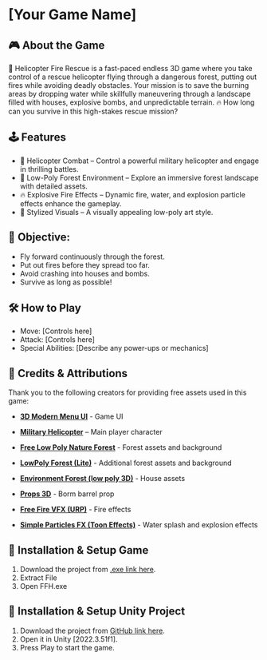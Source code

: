 # [Your Game Name]

## 🎮 About the Game

🚁 Helicopter Fire Rescue is a fast-paced endless 3D game where you take control of a rescue helicopter flying through a dangerous forest, putting out fires while avoiding deadly obstacles. Your mission is to save the burning areas by dropping water while skillfully maneuvering through a landscape filled with houses, explosive bombs, and unpredictable terrain.
🔥 How long can you survive in this high-stakes rescue mission?

## 🕹️ Features

- 🚁 Helicopter Combat – Control a powerful military helicopter and engage in thrilling battles.
- 🌲 Low-Poly Forest Environment – Explore an immersive forest landscape with detailed assets.
- 🔥 Explosive Fire Effects – Dynamic fire, water, and explosion particle effects enhance the gameplay.
- 🎨 Stylized Visuals – A visually appealing low-poly art style.

## 🎯 Objective:

- Fly forward continuously through the forest.
- Put out fires before they spread too far.
- Avoid crashing into houses and bombs.
- Survive as long as possible!

## 🛠️ How to Play

- Move: [Controls here]
- Attack: [Controls here]
- Special Abilities: [Describe any power-ups or mechanics]

## 📜 Credits & Attributions

Thank you to the following creators for providing free assets used in this game:

- [**3D Modern Menu UI**](https://assetstore.unity.com/packages/tools/gui/3d-modern-menu-ui-116144) - Game UI

- [**Military Helicopter**](https://assetstore.unity.com/packages/3d/vehicles/air/military-helicopter-3922) – Main player character

- [**Free Low Poly Nature Forest**](https://assetstore.unity.com/search#q=forest%20low%20poly) - Forest assets and background

- [**LowPoly Forest (Lite)**](https://assetstore.unity.com/packages/3d/vegetation/lowpoly-forest-lite-291277) - Additional forest assets and background

- [**Environment Forest (low poly 3D)**](https://assetstore.unity.com/packages/3d/environments/environment-forest-low-poly-3d-295608) - House assets

- [**Props 3D**](https://assetstore.unity.com/packages/3d/props/props-3d-221035) - Borm barrel prop

- [**Free Fire VFX (URP)**](https://assetstore.unity.com/packages/vfx/particles/fire-explosions/free-fire-vfx-urp-266226) - Fire effects

- [**Simple Particles FX (Toon Effects)**](https://assetstore.unity.com/packages/vfx/particles/simple-particles-fx-toon-effects-244171) - Water splash and explosion effects

## 🚀 Installation & Setup Game

1. Download the project from [.exe link here](https://github.com/Jakkarin-Promsee/FFH).
2. Extract File
3. Open FFH.exe

## 🚀 Installation & Setup Unity Project

1. Download the project from [GitHub link here](https://github.com/Jakkarin-Promsee/FFH).
2. Open it in Unity [2022.3.51f1].
3. Press Play to start the game.
